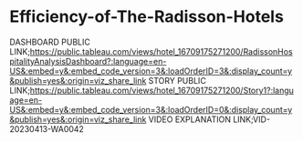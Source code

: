 # Efficiency-of-The-Radisson-Hotels


DASHBOARD PUBLIC LINK;https://public.tableau.com/views/hotel_16709175271200/RadissonHospitalityAnalysisDashboard?:language=en-US&:embed=y&:embed_code_version=3&:loadOrderID=3&:display_count=y&publish=yes&:origin=viz_share_link
STORY PUBLIC LINK;https://public.tableau.com/views/hotel_16709175271200/Story1?:language=en-US&:embed=y&:embed_code_version=3&:loadOrderID=0&:display_count=y&publish=yes&:origin=viz_share_link
VIDEO EXPLANATION LINK;VID-20230413-WA0042
